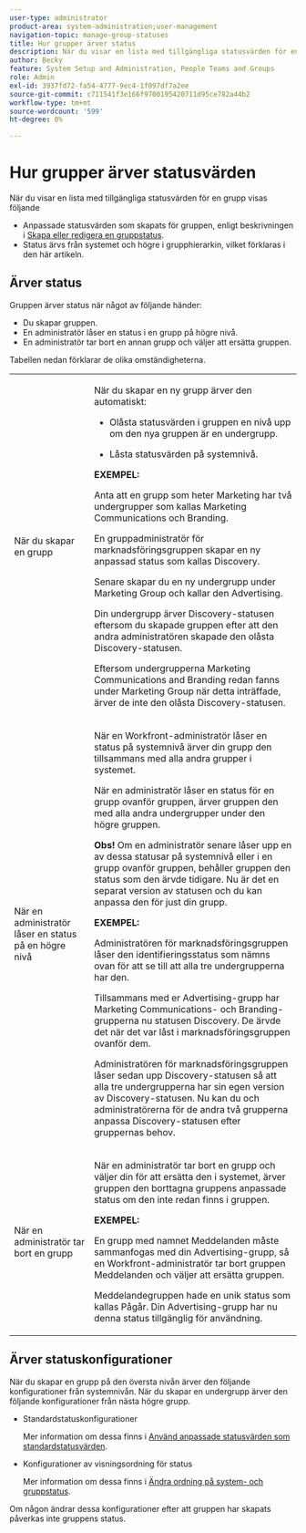 ```yaml
---
user-type: administrator
product-area: system-administration;user-management
navigation-topic: manage-group-statuses
title: Hur grupper ärver status
description: När du visar en lista med tillgängliga statusvärden för en grupp visas följande
author: Becky
feature: System Setup and Administration, People Teams and Groups
role: Admin
exl-id: 3937fd72-fa54-4777-9ec4-1f097df7a2ee
source-git-commit: c711541f3e166f9700195420711d95ce782a44b2
workflow-type: tm+mt
source-wordcount: '599'
ht-degree: 0%

---
```


# Hur grupper ärver statusvärden

När du visar en lista med tillgängliga statusvärden för en grupp visas följande

* Anpassade statusvärden som skapats för gruppen, enligt beskrivningen i [Skapa eller redigera en gruppstatus](../../../administration-and-setup/manage-groups/manage-group-statuses/create-or-edit-a-group-status.md).
* Status ärvs från systemet och högre i grupphierarkin, vilket förklaras i den här artikeln.

## Ärver status

Gruppen ärver status när något av följande händer:

* Du skapar gruppen.
* En administratör låser en status i en grupp på högre nivå.
* En administratör tar bort en annan grupp och väljer att ersätta gruppen.

Tabellen nedan förklarar de olika omständigheterna.

<table style="table-layout:auto"> 
 <col> 
 <col> 
 <tbody> 
  <tr> 
   <td role="rowheader">När du skapar en grupp</td> 
   <td> <p>När du skapar en ny grupp ärver den automatiskt:</p> 
    <ul> 
     <li>Olåsta statusvärden i gruppen en nivå upp om den nya gruppen är en undergrupp.</li> 
    </ul> 
    <ul> 
     <li>Låsta statusvärden på systemnivå.</li> 
    </ul> 
     <b>EXEMPEL:</b></span></span> 
     <p>Anta att en grupp som heter Marketing har två undergrupper som kallas Marketing Communications och Branding.</p> 
     <p>En gruppadministratör för marknadsföringsgruppen skapar en ny anpassad status som kallas Discovery.</p> 
     <p>Senare skapar du en ny undergrupp under Marketing Group och kallar den Advertising.</p> 
     <p>Din undergrupp ärver Discovery-statusen eftersom du skapade gruppen efter att den andra administratören skapade den olåsta Discovery-statusen.</p> 
     <p>Eftersom undergrupperna Marketing Communications and Branding redan fanns under Marketing Group när detta inträffade, ärver de inte den olåsta Discovery-statusen.</p> 
    </div> </td> 
  </tr> 
  <tr> 
   <td role="rowheader">När en administratör låser en status på en högre nivå</td> 
   <td> <p>När en Workfront-administratör låser en status på systemnivå ärver din grupp den tillsammans med alla andra grupper i systemet.</p> <p>När en administratör låser en status för en grupp ovanför gruppen, ärver gruppen den med alla andra undergrupper under den högre gruppen.</p> <p><b>Obs!</b> Om en administratör senare låser upp en av dessa statusar på systemnivå eller i en grupp ovanför gruppen, behåller gruppen den status som den ärvde tidigare. Nu är det en separat version av statusen och du kan anpassa den för just din grupp.</p> 
    <p><b>EXEMPEL:</b></p>
    <p>Administratören för marknadsföringsgruppen låser den identifieringsstatus som nämns ovan för att se till att alla tre undergrupperna har den.</p> 
    <p>Tillsammans med er Advertising-grupp har Marketing Communications- och Branding-grupperna nu statusen Discovery. De ärvde det när det var låst i marknadsföringsgruppen ovanför dem.</p> 
    <p>Administratören för marknadsföringsgruppen låser sedan upp Discovery-statusen så att alla tre undergrupperna har sin egen version av Discovery-statusen. Nu kan du och administratörerna för de andra två grupperna anpassa Discovery-statusen efter gruppernas behov.</p> 
  </td> 
  </tr> 
  <tr> 
   <td role="rowheader">När en administratör tar bort en grupp</td> 
   <td> <p>När en administratör tar bort en grupp och väljer din för att ersätta den i systemet, ärver gruppen den borttagna gruppens anpassade status om den inte redan finns i gruppen.</p> 
   <p><b>EXEMPEL: </b></p>
     <p>En grupp med namnet Meddelanden måste sammanfogas med din Advertising-grupp, så en Workfront-administratör tar bort gruppen Meddelanden och väljer att ersätta gruppen.</p> 
     <p>Meddelandegruppen hade en unik status som kallas Pågår. Din Advertising-grupp har nu denna status tillgänglig för användning.</p> 
    </div> </td> 
  </tr> 
 </tbody> 
</table>

## Ärver statuskonfigurationer

När du skapar en grupp på den översta nivån ärver den följande konfigurationer från systemnivån. När du skapar en undergrupp ärver den följande konfigurationer från nästa högre grupp.

* Standardstatuskonfigurationer

  Mer information om dessa finns i [Använd anpassade statusvärden som standardstatusvärden](../../../administration-and-setup/customize-workfront/creating-custom-status-and-priority-labels/use-custom-statuses-as-default-statuses.md).

* Konfigurationer av visningsordning för status

  Mer information om dessa finns i [Ändra ordning på system- och gruppstatus](../../../administration-and-setup/customize-workfront/creating-custom-status-and-priority-labels/reorder-system-statuses.md).

Om någon ändrar dessa konfigurationer efter att gruppen har skapats påverkas inte gruppens status.
